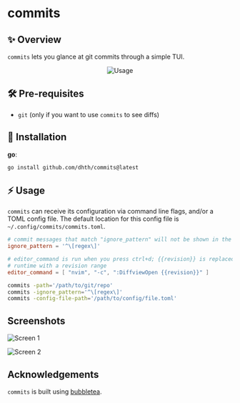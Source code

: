 # commits

✨ Overview
---

`commits` lets you glance at git commits through a simple TUI.

<p align="center">
  <img src="https://tools.dhruvs.space/images/commits/commits.gif" alt="Usage" />
</p>

🛠️ Pre-requisites
---

- `git` (only if you want to use `commits` to see diffs)

💾 Installation
---

**go**:

```sh
go install github.com/dhth/commits@latest
```

⚡️ Usage
---

`commits` can receive its configuration via command line flags, and/or a TOML
config file. The default location for this config file is
`~/.config/commits/commits.toml`.

```toml
# commit messages that match "ignore_pattern" will not be shown in the TUI list
ignore_pattern = '^\[regex\]'

# editor_command is run when you press ctrl+d; {{revision}} is replaced at
# runtime with a revision range
editor_command = [ "nvim", "-c", ":DiffviewOpen {{revision}}" ]
```

```bash
commits -path='/path/to/git/repo'
commits -ignore_pattern='^\[regex\]'
commits -config-file-path='/path/to/config/file.toml'
```

Screenshots
---

![Screen 1](https://tools.dhruvs.space/images/commits/commits-1.png)

![Screen 2](https://tools.dhruvs.space/images/commits/commits-2.png)

Acknowledgements
---

`commits` is built using [bubbletea][1].

[1]: https://github.com/charmbracelet/bubbletea

